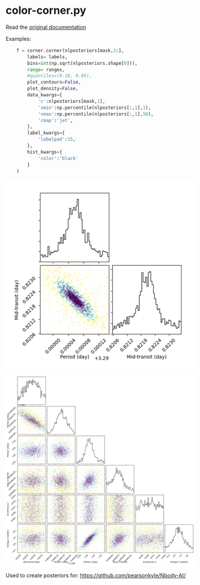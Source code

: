 color-corner.py
=========
Read the [original documentation](http://corner.readthedocs.io/)

Examples: 
```python
    f = corner.corner(nlposteriors[mask,2:], 
        labels= labels,
        bins=int(np.sqrt(nlposteriors.shape[0])), 
        range= ranges,
        #quantiles=(0.16, 0.84),
        plot_contours=False,
        plot_density=False,
        data_kwargs={
            'c':nlposteriors[mask,1],
            'vmin':np.percentile(nlposteriors[:,1],1),
            'vmax':np.percentile(nlposteriors[:,1],50),
            'cmap':'jet',
        },
        label_kwargs={
            'labelpad':15,
        },
        hist_kwargs={
            'color':'black'
        }
    )
```

![](color_posterior1.png)

![](color_posterior2.png)

Used to create posteriors for: https://github.com/pearsonkyle/Nbody-AI/
